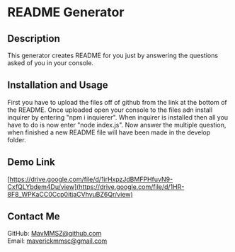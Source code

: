 # README Generator
## Description
This generator creates README for you just by answering the questions asked of you in your console.
## Installation and Usage
First you have to upload the files off of github from the link at the bottom of the README. Once uploaded open your console to the files adn install inquirer by entering "npm i inquierer". When inquirer is installed then all you have to do is now enter "node index.js". Now answer the multiple question, when finished a new README file will have been made in the develop folder.
## Demo Link
[https://drive.google.com/file/d/1irHxpzJdBMFPHfuvN9-CxfQLYbdem4Du/view](https://drive.google.com/file/d/1HR-8F8_WPKaCC0Ccp0itjaCVhyuBZ6Qr/view)
## Contact Me
GitHub: [MavMMSZ@github.com](https://github.com/MavMMSZ)<br>
Email: maverickmmsc@gmail.com
